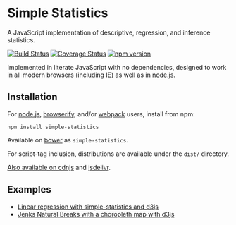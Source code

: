# Simple Statistics

A JavaScript implementation of descriptive, regression, and inference statistics.

[![Build Status](https://secure.travis-ci.org/simple-statistics/simple-statistics.svg?branch=master)](http://travis-ci.org/simple-statistics/simple-statistics)
[![Coverage Status](https://coveralls.io/repos/simple-statistics/simple-statistics/badge.svg)](https://coveralls.io/r/simple-statistics/simple-statistics)
[![npm version](https://badge.fury.io/js/simple-statistics.svg)](http://badge.fury.io/js/simple-statistics)

Implemented in literate JavaScript with no dependencies, designed to work
in all modern browsers (including IE) as well as in [node.js](https://nodejs.org/).

## Installation

For [node.js](https://nodejs.org/), [browserify](http://browserify.org/),
and/or [webpack](http://webpack.github.io/) users, install from npm:

    npm install simple-statistics

Available on [bower](http://bower.io/) as `simple-statistics`.

For script-tag inclusion, distributions are available under the `dist/`
directory.

[Also available on cdnjs](https://cdnjs.com/libraries/simple-statistics)
and [jsdelivr](http://www.jsdelivr.com/#!simple-statistics).

## Examples

* [Linear regression with simple-statistics and d3js](http://bl.ocks.org/3931800)
* [Jenks Natural Breaks with a choropleth map with d3js](http://bl.ocks.org/tmcw/4969184)
